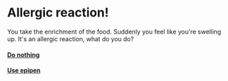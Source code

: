 # Allergic reaction!
You take the enrichment of the food. Suddenly you feel like you're swelling up. It's an allergic reaction, what do you do?

#### [Do nothing](nothing.md)
#### [Use epipen](epipen.md)